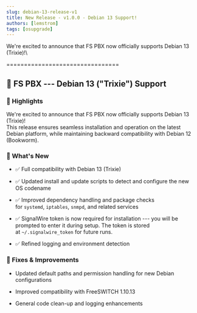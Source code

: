 ```yaml
---
slug: debian-13-release-v1
title: New Release - v1.0.0 - Debian 13 Support!
authors: [lemstrom]
tags: [osupgrade]
---
```


We're excited to announce that FS PBX now officially supports Debian 13 (Trixie)!\


<!-- truncate -->

================================

🚀 FS PBX --- Debian 13 ("Trixie") Support
------------------------------------------

### 🎉 Highlights

We're excited to announce that FS PBX now officially supports Debian 13 (Trixie)!\
This release ensures seamless installation and operation on the latest Debian platform, while maintaining backward compatibility with Debian 12 (Bookworm).

### 🧩 What's New

-   ✅ Full compatibility with Debian 13 (Trixie)

-   ✅ Updated install and update scripts to detect and configure the new OS codename

-   ✅ Improved dependency handling and package checks for `systemd`, `iptables`, `snmpd`, and related services

-   ✅ SignalWire token is now required for installation --- you will be prompted to enter it during setup. The token is stored at `~/.signalwire_token` for future runs.

-   ✅ Refined logging and environment detection

### 🔧 Fixes & Improvements

-   Updated default paths and permission handling for new Debian configurations

-   Improved compatibility with FreeSWITCH 1.10.13

-   General code clean-up and logging enhancements
